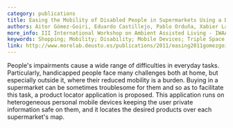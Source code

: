 ```yaml
--- 
category: publications
title: Easing the Mobility of Disabled People in Supermarkets Using a Distributed Solution
authors: Aitor Gómez-Goiri, Eduardo Castillejo, Pablo Orduña, Xabier Laiseca, Diego López-de-Ipiña, Sergio Fínez
more_info: III International Workshop on Ambient Assisted Living - IWAAL 2011. Málaga, Spain, June 2011.
keywords: Shopping; Mobility; Disability; Mobile Devices; Triple Space.
link: http://www.morelab.deusto.es/publications/2011/easing2011gomezgoiri.pdf
--- 
```

People's impairments cause a wide range of difficulties in everyday tasks. Particularly, handicapped people face 
many challenges both at home, but especially outside it, where their reduced mobility is a burden. Buying in a 
supermarket can be sometimes troublesome for them and so as to facilitate this task, a product locator application 
is proposed. This application runs on heterogeneous personal mobile devices keeping the user private information 
safe on them, and it locates the desired products over each supermarket's map.